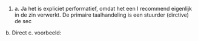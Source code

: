 1. a. Ja het is expliciet performatief, omdat het een I recommend eigenlijk in de zin verwerkt. De primaire taalhandeling is een stuurder (dirctive)
de sec

b. Direct
c. voorbeeld: 